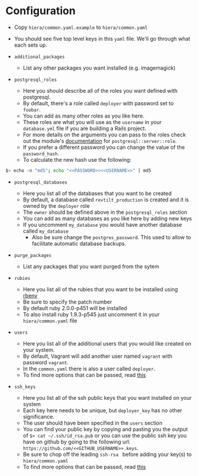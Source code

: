 # Configuration

- Copy `hiera/common.yaml.example` to `hiera/common.yaml`
- You should see five top level keys in this `yaml` file. We'll go through what each sets up.

- `additional_packages`
  - List any other packages you want installed (e.g. imagemagick)

- `postgresql_roles`
  - Here you should describe all of the roles you want defined with postgresql.
  - By default, there's a role called `deployer` with password set to `foobar`.
  - You can add as many other roles as you like here.
  - These roles are what you will use as the `username` in your `database.yml` file if you are building a Rails project.
  - For more details on the arguments you can pass to the roles check out the module's
   [documentation](http://forge.puppetlabs.com/puppetlabs/postgresql) for `postgresql::server::role`.
  - If you prefer a different password you can change the value of the `password_hash`.
  - To calculate the new hash use the following:

```bash
$> echo -n "md5"; echo "<<PASSWORD>><<USERNAME>>" | md5
```

- `postgresql_databases`
  - Here you list all of the databases that you want to be created
  - By default, a database called `revtilt_production` is created and it is owned by the `deployer` role
  - The `owner` should be defined above in the `postgresql_roles` section
  - You can add as many databases as you like here by adding new keys
  - If you uncomment `my_database` you would have another database called `my_database`
	- Also be sure change the `postgres_password`. This used to allow to facilitate automatic database backups.

- `purge_packages`
  - List any packages that you want purged from the sytem
  
- `rubies`
  - Here you list all of the rubies that you want to be installed using [rbenv](https://github.com/sstephenson/rbenv)
  - Be sure to specify the patch number
  - By default ruby 2.0.0-p451 will be installed
  - To also install ruby 1.9.3-p545 just uncomment it in your `hiera/common.yaml` file
  
- `users`
  - Here you list all of the additional users that you would like created on your system.
  - By default, Vagrant will add another user named `vagrant` with password `vagrant`.
  - In the `common.yaml` there is also a user called `deployer`.
  - To find more options that can be passed, read [this](http://docs.puppetlabs.com/references/latest/type.html#user)
   
- `ssh_keys`
  - Here you list all of the ssh public keys that you want installed on your system
  - Each key here needs to be unique, but `deployer_key` has no other significance.
  - The user should have been specified in the `users` section
  - You can find your public key by copying and pasting you the output of `$> cat ~/.ssh/id_rsa.pub` or you can 
  use the public ssh key you have on github by going to the following url: `https://github.com/<<GITHUB_USERNAME>>.keys`.
  - Be sure to chop off the leading `ssh-rsa ` before adding your key(s) to `hiera/common.yaml`
  - To find more options that can be passed, read [this](http://docs.puppetlabs.com/references/latest/type.html#sshauthorizedkey)